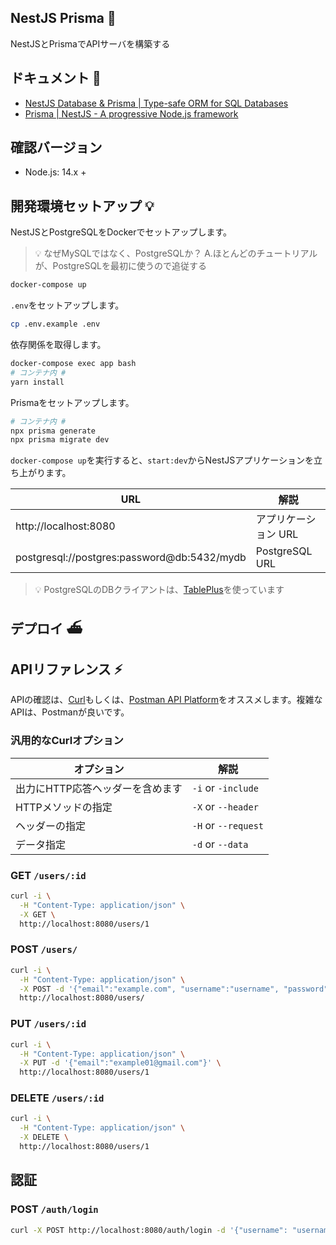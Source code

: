 ## NestJS Prisma 🚅

NestJSとPrismaでAPIサーバを構築する

## ドキュメント 📃

- [NestJS Database & Prisma | Type-safe ORM for SQL Databases](https://www.prisma.io/nestjs)
- [Prisma | NestJS - A progressive Node.js framework](https://docs.nestjs.com/recipes/prisma#prisma)

## 確認バージョン

- Node.js: 14.x +

## 開発環境セットアップ 💡

 NestJSとPostgreSQLをDockerでセットアップします。

> 💡 なぜMySQLではなく、PostgreSQLか？ A.ほとんどのチュートリアルが、PostgreSQLを最初に使うので追従する

```bash
docker-compose up
```

`.env`をセットアップします。

```bash
cp .env.example .env
```

依存関係を取得します。

```bash
docker-compose exec app bash
# コンテナ内 #
yarn install
```

Prismaをセットアップします。

```bash
# コンテナ内 #
npx prisma generate
npx prisma migrate dev
```

`docker-compose up`を実行すると、`start:dev`からNestJSアプリケーションを立ち上がります。

|URL|解説|
|---|---|
|http://localhost:8080|アプリケーション URL|
|postgresql://postgres:password@db:5432/mydb|PostgreSQL URL|

> 💡 PostgreSQLのDBクライアントは、[TablePlus](https://tableplus.com/)を使っています

## デプロイ ⛴

## APIリファレンス ⚡️

APIの確認は、[Curl](https://curl.se/docs/manpage.html)もしくは、[Postman API Platform](https://www.postman.com/)をオススメします。複雑なAPIは、Postmanが良いです。

### 汎用的なCurlオプション

|オプション|解説|
|---|---|
|出力にHTTP応答ヘッダーを含めます|`-i` or `-include`|
|HTTPメソッドの指定|`-X` or `--header`|
|ヘッダーの指定|`-H` or `--request`|
|データ指定|`-d` or `--data`|

### GET `/users/:id`

```bash
curl -i \
  -H "Content-Type: application/json" \
  -X GET \
  http://localhost:8080/users/1
```

### POST `/users/`

```bash
curl -i \
  -H "Content-Type: application/json" \
  -X POST -d '{"email":"example.com", "username":"username", "password": "password"}' \
  http://localhost:8080/users/
```

### PUT `/users/:id`

```bash
curl -i \
  -H "Content-Type: application/json" \
  -X PUT -d '{"email":"example01@gmail.com"}' \
  http://localhost:8080/users/1
```

### DELETE `/users/:id`

```bash
curl -i \
  -H "Content-Type: application/json" \
  -X DELETE \
  http://localhost:8080/users/1
```

## 認証

### POST  `/auth/login`

```bash
curl -X POST http://localhost:8080/auth/login -d '{"username": "username", "password": "password"}' -H "Content-Type: application/json"
```